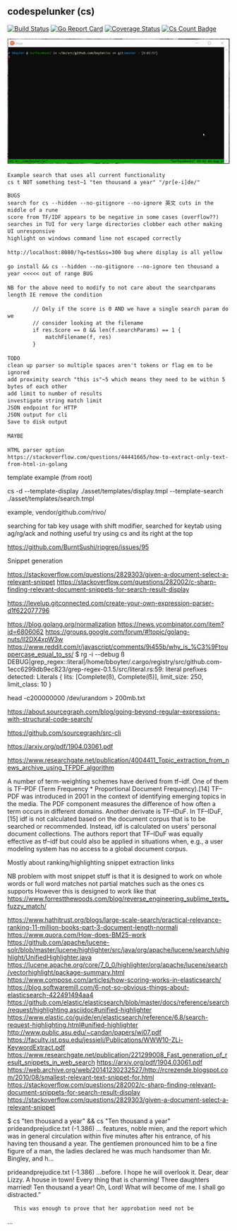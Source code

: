 codespelunker (cs)
----------------------

[![Build Status](https://travis-ci.org/boyter/cs.svg?branch=master)](https://travis-ci.org/boyter/cs)
[![Go Report Card](https://goreportcard.com/badge/github.com/boyter/cs)](https://goreportcard.com/report/github.com/boyter/cs)
[![Coverage Status](https://coveralls.io/repos/github/boyter/cs/badge.svg?branch=master)](https://coveralls.io/github/boyter/cs?branch=master)
[![Cs Count Badge](https://sloc.xyz/github/boyter/cs/)](https://github.com/boyter/cs/)

<img alt="cs" src=https://github.com/boyter/cs/raw/master/sc.gif>

```
Example search that uses all current functionality
cs t NOT something test~1 "ten thousand a year" "/pr[e-i]de/"
```

```
BUGS
search for cs --hidden --no-gitignore --no-ignore 英文 cuts in the middle of a rune
score from TF/IDF appears to be negative in some cases (overflow??)
searches in TUI for very large directories clobber each other making UI unresponsive
highlight on windows command line not escaped correctly

http://localhost:8080/?q=test&ss=300 bug where display is all yellow

go install && cs --hidden --no-gitignore --no-ignore ten thousand a year <<<<< out of range BUG

NB for the above need to modify to not care about the searchparams length IE remove the condition

        // Only if the score is 0 AND we have a single search param do we
		// consider looking at the filename
		if res.Score == 0 && len(f.searchParams) == 1 {
			matchFilename(f, res)
		}

TODO
clean up parser so multiple spaces aren't tokens or flag em to be ignored
add proximity search "this is"~5 which means they need to be within 5 bytes of each other
add limit to number of results
investigate string match limit
JSON endpoint for HTTP
JSON output for cli
Save to disk output

MAYBE

HTML parser option
https://stackoverflow.com/questions/44441665/how-to-extract-only-text-from-html-in-golang
```

template example (from root)

cs -d --template-display ./asset/templates/display.tmpl --template-search ./asset/templates/search.tmpl

example, vendor/github.com/rivo/

searching for tab key usage with shift modifier, searched for keytab using ag/rg/ack and nothing useful
try using cs and its right at the top 


https://github.com/BurntSushi/ripgrep/issues/95



Snippet generation

https://stackoverflow.com/questions/2829303/given-a-document-select-a-relevant-snippet
https://stackoverflow.com/questions/282002/c-sharp-finding-relevant-document-snippets-for-search-result-display


https://levelup.gitconnected.com/create-your-own-expression-parser-d1f622077796


https://blog.golang.org/normalization
https://news.ycombinator.com/item?id=6806062
https://groups.google.com/forum/#!topic/golang-nuts/Il2DX4xpW3w
https://www.reddit.com/r/javascript/comments/9i455b/why_is_%C3%9Ftouppercase_equal_to_ss/
$ rg -i --debug ß
DEBUG|grep_regex::literal|/home/bboyter/.cargo/registry/src/github.com-1ecc6299db9ec823/grep-regex-0.1.5/src/literal.rs:59: literal prefixes detected: Literals { lits: [Complete(ß), Complete(ẞ)], limit_size: 250, limit_class: 10 }


head -c200000000 /dev/urandom > 200mb.txt
 
https://about.sourcegraph.com/blog/going-beyond-regular-expressions-with-structural-code-search/
 
https://github.com/sourcegraph/src-cli

https://arxiv.org/pdf/1904.03061.pdf



https://www.researchgate.net/publication/4004411_Topic_extraction_from_news_archive_using_TFPDF_algorithm

A number of term-weighting schemes have derived from tf–idf. One of them is TF–PDF (Term Frequency * Proportional Document Frequency).[14] TF–PDF was introduced in 2001 in the context of identifying emerging topics in the media. The PDF component measures the difference of how often a term occurs in different domains. Another derivate is TF–IDuF. In TF–IDuF,[15] idf is not calculated based on the document corpus that is to be searched or recommended. Instead, idf is calculated on users' personal document collections. The authors report that TF–IDuF was equally effective as tf–idf but could also be applied in situations when, e.g., a user modeling system has no access to a global document corpus.



Mostly about ranking/highlighting snippet extraction links

NB problem with most snippet stuff is that it is designed to work on whole words or full word matches not partial matches such as the ones cs supports
However this is designed to work like that https://www.forrestthewoods.com/blog/reverse_engineering_sublime_texts_fuzzy_match/

https://www.hathitrust.org/blogs/large-scale-search/practical-relevance-ranking-11-million-books-part-3-document-length-normali
https://www.quora.com/How-does-BM25-work
https://github.com/apache/lucene-solr/blob/master/lucene/highlighter/src/java/org/apache/lucene/search/uhighlight/UnifiedHighlighter.java
https://lucene.apache.org/core/7_0_0/highlighter/org/apache/lucene/search/vectorhighlight/package-summary.html
https://www.compose.com/articles/how-scoring-works-in-elasticsearch/
https://blog.softwaremill.com/6-not-so-obvious-things-about-elasticsearch-422491494aa4
https://github.com/elastic/elasticsearch/blob/master/docs/reference/search/request/highlighting.asciidoc#unified-highlighter
https://www.elastic.co/guide/en/elasticsearch/reference/6.8/search-request-highlighting.html#unified-highlighter
http://www.public.asu.edu/~candan/papers/wi07.pdf
https://faculty.ist.psu.edu/jessieli/Publications/WWW10-ZLi-KeywordExtract.pdf
https://www.researchgate.net/publication/221299008_Fast_generation_of_result_snippets_in_web_search
https://arxiv.org/pdf/1904.03061.pdf
https://web.archive.org/web/20141230232527/http://rcrezende.blogspot.com/2010/08/smallest-relevant-text-snippet-for.html
https://stackoverflow.com/questions/282002/c-sharp-finding-relevant-document-snippets-for-search-result-display
https://stackoverflow.com/questions/2829303/given-a-document-select-a-relevant-snippet


$ cs "ten thousand a year" && cs "Ten thousand a year"
prideandprejudice.txt (-1.386)
…  features, noble mien, and the report which was in general
      circulation within five minutes after his entrance, of his having
      ten thousand a year. The gentlemen pronounced him to be a fine
      figure of a man, the ladies declared he was much handsomer than
      Mr. Bingley, and h…

prideandprejudice.txt (-1.386)
…before. I hope he will overlook
      it. Dear, dear Lizzy. A house in town! Every thing that is
      charming! Three daughters married! Ten thousand a year! Oh, Lord!
      What will become of me. I shall go distracted.”

      This was enough to prove that her approbation need not be
   …